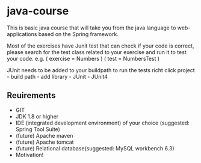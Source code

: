 # java-course

This is basic java course that will take you from the java language to web-applications based on the Spring framework.

Most of the exercises have Junit test that can check if your code is correct, please search for the test class related 
to your exercise and run it to test your code.
e.g. ( exercise = Numbers ) ( test = NumbersTest )

JUnit needs to be added to your buildpath to run the tests 
richt click project - build path - add library - JUnit - JUnit4

## Reuirements
* GIT
* JDK 1.8 or higher
* IDE (integrated development environment) of your choice (suggested: Spring Tool Suite)
* (future) Apache maven
* (future) Apache tomcat
* (future) Relational database(suggested: MySQL workbench 6.3)
* Motivation!
